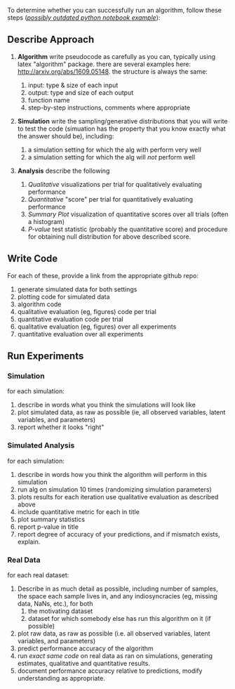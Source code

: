 

To determine whether you can successfully run an algorithm, follow these steps (*[possibly outdated python notebook example](./Tutorials/Python/code_example.ipynb)*):

## Describe Approach
1. **Algorithm** write pseudocode as carefully as you can, typically using latex "algorithm" package. there are several examples here: 
http://arxiv.org/abs/1609.05148.
the structure is always the same:
    1. input: type & size of each input
    2. output: type and size of each output
    3. function name
    4. step-by-step instructions, comments where appropriate 

2. **Simulation** write the sampling/generative distributions that you will write to test the code (simuation has the property that you know exactly what the answer should be), including:
    1. a simulation setting for which the alg with perform very well
    2. a simulation setting for which the alg will *not* perform well
3. **Analysis** describe the following
    1. *Qualitative* visualizations per trial for qualitatively evaluating performance
    2. *Quantitative* "score" per trial for quantitatively evaluating performance
    3. *Summary Plot* visualization of quantitative scores over all trials (often a histogram)
    4. *P-value* test statistic (probably the quantitative score) and procedure for obtaining null distribution for above described score.


## Write Code
For each of these, provide a link from the appropriate github repo:

1. generate simulated data for both settings
2. plotting code for simulated data
3. algorithm code
4. qualitative evaluation (eg, figures) code per trial
5. quantitative evaluation code per trial
6. qualitative evaluation (eg, figures) over all experiments
7. quantitative evaluation over all experiments

## Run Experiments
### Simulation

for each simulation: 

1. describe in words what you think the simulations will look like
2. plot simulated data, as raw as possible (ie, all observed variables, latent variables, and parameters)
3. report whether it looks "right"

### Simulated Analysis

for each simulation: 

1. describe in words how you think the algorithm will perform in this simulation
2. run alg on simulation 10 times  (randomizing simulation parameters)
3. plots results for each iteration use qualitative evaluation as described above
4. include quantitative metric for each in title
5. plot summary statistics
6. report p-value in title
7. report degree of accuracy of your predictions, and if mismatch exists, explain.

### Real Data 

for each real dataset:

1. Describe in as much detail as possible, including number of samples, the space each sample lives in, and any indiosyncracies (eg, missing data, NaNs, etc.), for both
    1. the motivating dataset
    2. dataset for which somebody else has run this algorithm on it (if possible)
2. plot raw data, as raw as possible (i.e. all observed variables, latent variables, and parameters)
3. predict performance accuracy of the algorithm
4. run *exact same code* on real data as ran on simulations, generating estimates, qualitative and quantitative results. 
5. document performance accuracy relative to predictions, modify understanding as appropriate.




